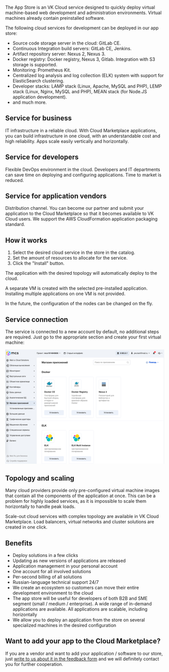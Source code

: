 The App Store is an VK Cloud service designed to quickly deploy virtual machine-based web development and administration environments. Virtual machines already contain preinstalled software.

The following cloud services for development can be deployed in our app store:

- Source code storage server in the cloud: GitLab CE.
- Continuous Integration build servers: GitLab CE, Jenkins.
- Artifact repository server: Nexus 2, Nexus 3.
- Docker registry: Docker registry, Nexus 3, Gitlab. Integration with S3 storage is supported.
- Monitoring: Prometheus Kit.
- Centralized log analysis and log collection (ELK) system with support for ElasticSearch clustering.
- Developer stacks: LAMP stack (Linux, Apache, MySQL and PHP), LEMP stack (Linux, Nginx, MySQL and PHP), MEAN stack (for Node.JS application development).
- and much more.

## Service for business

IT infrastructure in a reliable cloud. With Cloud Marketplace applications, you can build infrastructure in one cloud, with an understandable cost and high reliability. Apps scale easily vertically and horizontally.

## Service for developers

Flexible DevOps environment in the cloud. Developers and IT departments can save time on deploying and configuring applications. Time to market is reduced.

## Service for application vendors

Distribution channel. You can become our partner and submit your application to the Cloud Marketplace so that it becomes available to VK Cloud users. We support the AWS CloudFormation application packaging standard.

## How it works

1.  Select the desired cloud service in the store in the catalog.
2.  Set the amount of resources to allocate for the service.
3.  Click the "Install" button.

The application with the desired topology will automatically deploy to the cloud.

<warn>

A separate VM is created with the selected pre-installed application. Installing multiple applications on one VM is not provided.

</warn>

In the future, the configuration of the nodes can be changed on the fly.

## Service connection

The service is connected to a new account by default, no additional steps are required. Just go to the appropriate section and create your first virtual machine:

![](./assets/1598523114737-1598523114737.png)

## Topology and scaling

Many cloud providers provide only pre-configured virtual machine images that contain all the components of the application at once. This can be a problem for highly loaded services, as it is impossible to scale them horizontally to handle peak loads.

Scale-out cloud services with complex topology are available in VK Cloud Marketplace. Load balancers, virtual networks and cluster solutions are created in one click.

## Benefits

- Deploy solutions in a few clicks
- Updating as new versions of applications are released
- Application management in your personal account
- One account for all involved solutions
- Per-second billing of all solutions
- Russian-language technical support 24/7
- We create an ecosystem so customers can move their entire development environment to the cloud
- The app store will be useful for developers of both B2B and SME segment (small / medium / enterprise). A wide range of in-demand applications are available. All applications are scalable, including horizontally
- We allow you to deploy an application from the store on several specialized machines in the desired configuration

## Want to add your app to the Cloud Marketplace?

If you are a vendor and want to add your application / software to our store, just [write to us about it in the feedback form](https://mcs.mail.ru/help/contact-us) and we will definitely contact you for further cooperation.
